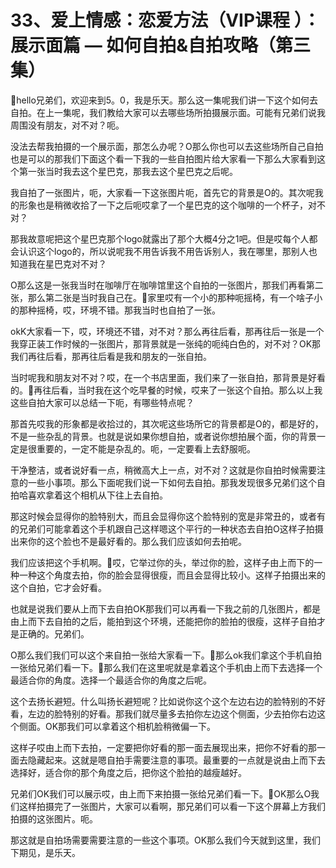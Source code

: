 # 33、爱上情感：恋爱方法（VIP课程 ）：展示面篇 — 如何自拍&自拍攻略（第三集）

🎼hello兄弟们，欢迎来到5。0，我是乐天。那么这一集呢我们讲一下这个如何去自拍。在上一集呢，我们教给大家可以去哪些场所拍摄展示面。可能有兄弟们说我周围没有朋友，对不对？呃。

没法去帮我拍摄的一个展示面，那怎么办呢？O那么你也可以去这些场所自己自拍也是可以的那我们下面这个看一下我的一些自拍图片给大家看一下那么大家看到这个第一张当时我去这个星巴克，那我去这个星巴克之后呢。

我自拍了一张图片，呃，大家看一下这张图片呃，首先它的背景是O的。其次呢我的形象也是稍微收拾了一下之后呃哎拿了一个星巴克的这个咖啡的一个杯子，对不对？

那我故意呢把这个星巴克那个logo就露出了那个大概4分之1吧。但是哎每个人都会认识这个logo的，所以说呢我不用告诉我不用告诉别人，我在哪里，那别人也知道我在星巴克对不对？

O那么这是一张我当时在咖啡厅在咖啡馆里这个自拍的一张图片，那我们再看第二张，那么第二张是当时我自己在。🎼家里哎有一个小的那种呃摇椅，有一个啥子小的那种摇椅，哎，环境不错。那我当时也自拍了一张。

okK大家看一下，哎，环境还不错，对不对？那么再往后看，那再往后一张是一个我穿正装工作时候的一张图片，那背景就是一张纯的呃纯白色的，对不对？OK那我们再往后看，那再往后看是我和朋友的一张自拍。

当时呢我和朋友对不对？哎，在一个书店里面，我们来了一张自拍，那背景是好看的。🎼再往后看，当时我在这个吃早餐的时候，哎来了一张这个自拍。那么以上我这些自拍大家可以总结一下呃，有哪些特点呢？

那首先哎我的形象都是收拾过的，其次呢这些场所它的背景都是O的，都是好的，不是一些杂乱的背景。也就是说如果你想自拍，或者说你想拍展个面，你的背景一定是很重要的，一定不能是杂乱的。呃，一定要看上去舒服呃。

干净整洁，或者说好看一点，稍微高大上一点，对不对？这就是你自拍时候需要注意的一些小事项。那么下面呢我们说一下如何去自拍。那我发现很多兄弟们这个自拍哈喜欢拿着这个相机从下往上去自拍。

那这时候会显得你的脸特别大，而且会显得你这个脸特别的宽是非常丑的，或者有的兄弟们可能拿着这个手机跟自己这样嗯这个平行的一种状态去自拍O这样子拍摄出来你的这个脸也不是最好看的。那么我们应该如何去拍呢。

我们应该把这个手机啊。🎼哎，它举过你的头，举过你的脸，这样子由上而下的一种一种这个角度去拍，你的脸会显得很瘦，而且会显得比较小。这样子拍摄出来的这个自拍，它才会好看。

也就是说我们要从上而下去自拍OK那我们可以再看一下我之前的几张图片，都是由上而下去自拍的之后，能拍到这个环境，还能把你的脸拍的很瘦，这样子自拍才是正确的。兄弟们。

O那么我们我们可以这个来自拍一张给大家看一下。🎼那么ok我们拿这个手机自拍一张给兄弟们看一下。🎼那么我们在这里呢就是拿着这个手机由上而下去选择一个最适合你的角度。选择一个最适合你的角度之后呢。

这个去扬长避短。什么叫扬长避短呢？比如说你这个这个左边右边的脸特别的不好看，左边的脸特别的好看。那我们就尽量多去拍你左边这个侧面，少去拍你右边这个侧面。OK那我们可以拿着这个相机脸稍微偏一下。

这样子哎由上而下去拍，一定要把你好看的那一面去展现出来，把你不好看的那一面去隐藏起来。这就是嗯自拍手需要注意的事项。最重要的一点就是说由上而下去选择好，适合你的那个角度之后，把你这个脸拍的越瘦越好。

兄弟们OK我们可以展示哎，由上而下来拍摄一张给兄弟们看一下。🎼OK那么O我们这样拍摄完了一张图片，大家可以看啊，那兄弟们可以看一下这个屏幕上方我们拍摄的这张图片。呃。

那这就是自拍场需要需要注意的一些这个事项。OK那么我们今天就到这里，我们下期见，是乐天。